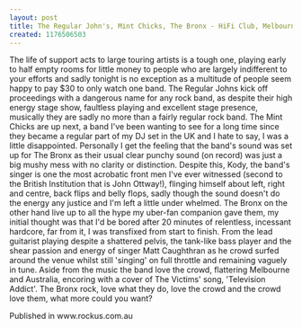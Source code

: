 ```yaml
---
layout: post
title: The Regular John's, Mint Chicks, The Bronx - HiFi Club, Melbourne
created: 1176506503
---
```

The life of support acts to large touring artists is a tough one, playing early to half empty rooms for little money to people who are largely indifferent to your efforts and sadly tonight is no exception as a multitude of people seem happy to pay $30 to only watch one band. The Regular Johns kick off proceedings with a dangerous name for any rock band, as despite their high energy stage show, faultless playing and excellent stage presence, musically they are sadly no more than a fairly regular rock band. The Mint Chicks are up next, a band I've been wanting to see for a long time since they became a regular part of my DJ set in the UK and I hate to say, I was a little disappointed. Personally I get the feeling that the band's sound was set up for The Bronx as their usual clear punchy sound (on record) was just a big mushy mess with no clarity or distinction. Despite this, Kody, the band's singer is one the most acrobatic front men I've ever witnessed (second to the British Institution that is John Ottway!), flinging himself about left, right and centre, back flips and belly flops, sadly though the sound doesn't do the energy any justice and I'm left a little under whelmed. The Bronx on the other hand live up to all the hype my uber-fan companion gave them, my initial thought was that I'd be bored after 20 minutes of relentless, incessant hardcore, far from it, I was transfixed from start to finish. From the lead guitarist playing despite a shattered pelvis, the tank-like bass player and the shear passion and energy of singer Matt Caughthran as he crowd surfed around the venue whilst still 'singing' on full throttle and remaining vaguely in tune. Aside from the music the band love the crowd, flattering Melbourne and Australia, encoring with a cover of The Victims' song, 'Television Addict'. The Bronx rock, love what they do, love the crowd and the crowd love them, what more could you want?
<p>Published in www.rockus.com.au</p>
